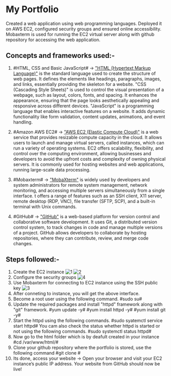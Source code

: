 # My Portfolio
Created a web application using web programming languages. Deployed it on AWS EC2, configured security groups and ensured online accessibility. Mobaxterm is used for running the EC2 virtual server along with github repository for accessing the web application.

## Concepts and frameworks used:-
1. #HTML, CSS and Basic JavaScript# -> <u>"HTML (Hypertext Markup Language)"</u> is the standard language used to create the structure of web pages. It defines the elements like headings, paragraphs, images, and links, essentially providing the skeleton for a website. "CSS (Cascading Style Sheets)" is used to control the visual presentation of a webpage, such as layout, colors, fonts, and spacing. It enhances the appearance, ensuring that the page looks aesthetically appealing and responsive across different devices. "JavaScript" is a programming language that enables interactive features on a website. It adds dynamic functionality like form validation, content updates, animations, and event handling.
  
2. #Amazon AWS EC2# -> <u>"AWS EC2 (Elastic Compute Cloud)"</u> is a web service that provides resizable compute capacity in the cloud. It allows users to launch and manage virtual servers, called instances, which can run a variety of operating systems. EC2 offers scalability, flexibility, and control over the computing environment, allowing businesses and developers to avoid the upfront costs and complexity of owning physical servers. It is commonly used for hosting websites and web applications, running large-scale data processing.
   
3. #Mobaxterm# -> <u>"MobaXterm"</u> is widely used by developers and system administrators for remote system management, network monitoring, and accessing multiple servers simultaneously from a single interface. t offers a range of features such as an SSH client, X11 server, remote desktop (RDP, VNC), file transfer (SFTP, SCP), and a built-in terminal with Unix commands.
   
4. #GitHub# -> <u>"GitHub"</u> is a web-based platform for version control and collaborative software development. It uses Git, a distributed version control system, to track changes in code and manage multiple versions of a project. GitHub allows developers to collaborate by hosting repositories, where they can contribute, review, and merge code changes.

## Steps followed:-
1. Create the EC2 instance
![1](https://github.com/user-attachments/assets/4c1b586b-875f-41a0-8db6-7a11885fef1b)
![2](https://github.com/user-attachments/assets/e15c572d-c74f-41ff-b3e0-80f9baac2bd3)
2. Configure the security groups
![4](https://github.com/user-attachments/assets/b12fa515-bc76-4af1-9c03-e6107475a9f9)
3. Use Mobaxterm for connecting to EC2 instance using the SSH public key
![3](https://github.com/user-attachments/assets/48dfd02a-625c-4a7c-b145-9cf29b1bf085)
4. After conneting to instance, you will get the above interface.
5. Become a root user using the following command.
   #sudo su#
6. Update the required packages and install "httpd" framework along with "git" framework.
   #yum update -y#
   #yum install httpd -y#
   #yum install git -y#
7. Start the httpd using the following commands.
   #sudo syatemctl service start httpd#
You cam also check the status whether httpd is started or not using the following commands.
   #sudo systemctl status httpd#
8. Now go to the html folder which is by deafult created in your instance
   #cd /var/www/html/#
9. Clone your github repository where the portfolio is stored, use the following command
   #git clone <HTTPS link of your repo>#
10. Its done, access your website -> Open your browser and visit your EC2 instance’s public IP address. Your website from GitHub should now be live!
